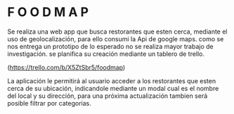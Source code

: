 #  F O O D M A P

Se realiza una web app que busca restorantes que esten cerca, mediante el uso de geolocalización, para ello consumi la Api de google maps.
como se nos entrega un prototipo de lo esperado no se realiza mayor trabajo de investigación.
se planifica su creación mediante un tablero de trello.

(https://trello.com/b/X5ZtSbr5/foodmap)

La aplicación le permitirá al usuario acceder a los restorantes que esten cerca de su ubicación, indicandole mediante un modal cual es el nombre del local y su dirección, para una próxima actualización tambien será posible filtrar por categorias.

